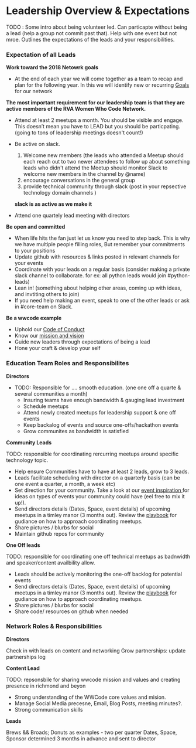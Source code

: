 # Leadership Overview & Expectations 

TODO : Some intro about being volunteer led. Can particapte without being a lead (help a group not commit past that). 
Help with one event but not mroe. Outlines the expectations of the leads and your responsibilities.  

### Expectation of all Leads 

**Work toward the 2018 Netowrk goals**

- At the end of each year we will come together as a team to recap and plan for the following year. In this we will identify new or recurring [Goals](network-goals.md) for our network

**The most important requirement for our leadership team is that they are active members of the RVA Women Who Code Network.**

- Attend at least 2 meetups a month. You should be visible and engage. This doesn’t mean you have to LEAD but you should be particpating. (going to tons of leadership meetings doesn't count!) 
- Be active on slack. 
    1. Welcome new members (the leads who attended a Meetup should each reach out to two newer attendees to follow up about something
                            leads who didn't attend the Meetup should monitor Slack to welcome new members in the channel by @name)                          
    2. encourage conversations in the general group 
    3. provide technical community through slack (post in your repsective technology domain channels )
    
    **slack is as active as we make it**
- Attend one quartely lead meeting with directors 

**Be open and committed**
- When life hits the fan just let us know you need to step back. This is why we have multiple people filling roles, But remember your commitments to your positions 
- Update github with resources & links posted in relevant channels for your events
- Coordinate with your leads on a regular basis (consider making a private slack channel to collaborate. for ex: all python leads would join #python-leads)
- Lean in! (something about helping other areas, coming up with ideas, and invtiting others to join)
- If you need help making an event, speak to one of the other leads or ask in #core-team on Slack.

**Be a wwcode example**
- Uphold our [Code of Conduct](../code_of_conduct.md)
- Know our [mission and vision](https://www.womenwhocode.com/about)
- Guide new leaders through expectations of being a lead 
- Hone your craft & develop your self 


### Education Team Roles and Responsibilites

**Directors**

- TODO: Responsible for .... smooth education. (one one off a quarte & several communities a month)
    - Insuring teams have enough bandwidth & gauging lead investment 
    - Schedule meetups 
    - Attend newly created meetups for leadership support & one off events
    - Keep backalog of events and source one-offs/hackathon events 
    - Grow communites as bandwidth is satisfied 

**Community Leads** 

TODO: responsible for coordinating rercurring meetups around specific technology topic. 
- Help ensure Communities have to have at least 2 leads, grow to 3 leads. 
- Leads facilitate scheduling with director on a quarterly basis (can be one event a quarter, a month, a week etc) 
- Set direction for your community. Take a look at our [event inspiration ](event-inspiration.md) for ideas on types of events your community could have (eel free to mix it up!).
- Send directors details (Dates, Space, event details) of upcoming meetups in a timley manor (3 months out). Review the [playbook](event-playbook.md) for gudiance on how to approach coordinating meetups.     
- Share pictures / blurbs for social 
- Maintain github repos for community



**One Off leads** 

TODO: responsible for coordinating one off technical meetups as badnwidth and speaker/content availbility allow. 
- Leads should be actively monitoring the one-off backlog for potential events 
- Send directors details (Dates, Space, event details) of upcoming meetups in a timley manor (3 months out). Review the [playbook](event-playbook.md) for gudiance on how to approach coordinating meetups.     
- Share pictures / blurbs for social 
- Share code/ resources on github when needed 

### Network Roles & Responsibilities 


**Directors**

Check in with leads on content and networking
Grow partnerships: update partnerships log


**Content Lead** 

TODO: repsonsbile for sharing wwcode mission and values and creating presence in richmond and beyon 
- Strong understanding of the WWCode core values and mision. 
- Manage Social Media precesne, Email, Blog Posts, meeting minutes?.
- Strong communication skills 



**Leads** 

Brews && Broads; Donuts as examples - two per quarter 
Dates, Space, Sponsor determined 3 months in advance and sent to director
